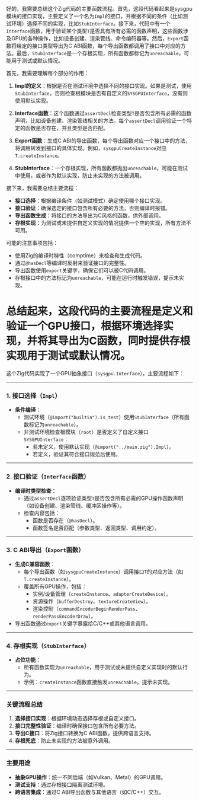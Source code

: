 好的，我需要总结这个Zig代码的主要函数流程。首先，这段代码看起来是sysgpu模块的接口实现，主要定义了一个名为`Impl`的接口，并根据不同的条件（比如测试环境）选择不同的实现，比如`StubInterface`。接下来，代码中有一个`Interface`函数，用于验证某个类型`T`是否具有所有必需的函数声明，这些函数涉及GPU的各种操作，比如设备创建、渲染管线、命令编码器等。然后，`Export`函数将给定的接口类型导出为C ABI函数，每个导出函数都调用了接口中对应的方法。最后，`StubInterface`是一个存根实现，所有函数都标记为`unreachable`，可能用于测试或默认情况。

首先，我需要理解每个部分的作用：

1. **Impl的定义**：根据是否在测试环境中选择不同的接口实现。如果是测试，使用`StubInterface`，否则检查根模块是否有自定义的`SYSGPUInterface`，没有则使用默认实现。

2. **Interface函数**：这个函数通过`assertDecl`检查类型`T`是否包含所有必需的函数声明，比如设备创建、渲染管线相关的方法。每个`assertDecl`调用验证一个特定的函数是否存在，并且类型是否匹配。

3. **Export函数**：生成C ABI的导出函数，每个导出函数对应一个接口中的方法，将调用转发到接口的具体实现。例如，`sysgpuCreateInstance`对应`T.createInstance`。

4. **StubInterface**：一个存根实现，所有函数都抛出`unreachable`，可能在测试中使用，或者作为默认实现，防止未实现的方法被调用。

接下来，我需要总结主要流程：

- **接口选择**：根据编译条件（如测试模式）确定使用哪个接口实现。
- **接口验证**：确保选定的接口包含所有必要的方法，否则编译时报错。
- **导出函数生成**：将接口的方法导出为C风格的函数，供外部调用。
- **存根实现**：为测试或未提供自定义实现的情况提供一个空的实现，所有方法不可用。

可能的注意事项包括：

- 使用Zig的编译时特性（comptime）来检查和生成代码。
- 通过`@hasDecl`等编译时反射来验证接口的完整性。
- 导出函数使用`export`关键字，确保它们可以被C代码调用。
- 存根接口中的方法标记为`unreachable`，可能在运行时触发错误，提示未实现。

总结起来，这段代码的主要流程是定义和验证一个GPU接口，根据环境选择实现，并将其导出为C函数，同时提供存根实现用于测试或默认情况。
================================================
这个Zig代码实现了一个GPU抽象接口（`sysgpu.Interface`），主要流程如下：

---

### 1. **接口选择（`Impl`）**
- **条件编译**：
  - 测试环境（`@import("builtin").is_test`）使用`StubInterface`（所有函数标记为`unreachable`）。
  - 非测试环境检查根模块（`root`）是否定义了自定义接口`SYSGPUInterface`：
    - 若未定义，使用默认实现（`@import("../main.zig").Impl`）。
    - 若定义，验证其符合接口规范后使用。

---

### 2. **接口验证（`Interface`函数）**
- **编译时类型检查**：
  - 通过`assertDecl`逐项验证类型`T`是否包含所有必需的GPU操作函数声明（如设备创建、渲染管线、缓冲区操作等）。
  - 检查内容包括：
    - 函数是否存在（`@hasDecl`）。
    - 函数签名是否匹配（参数类型、返回类型、调用约定）。

---

### 3. **C ABI导出（`Export`函数）**
- **生成C兼容函数**：
  - 每个导出函数（如`sysgpuCreateInstance`）调用接口`T`的对应方法（如`T.createInstance`）。
  - 覆盖所有GPU操作，包括：
    - 实例/设备管理（`createInstance`、`adapterCreateDevice`）。
    - 资源操作（`bufferDestroy`、`textureCreateView`）。
    - 渲染控制（`commandEncoderBeginRenderPass`、`renderPassEncoderDraw`）。
- 导出函数通过`export`关键字暴露给C/C++或其他语言调用。

---

### 4. **存根实现（`StubInterface`）**
- **占位功能**：
  - 所有函数实现为`unreachable`，用于测试或未提供自定义实现时的默认行为。
  - 示例：`createInstance`函数直接触发`unreachable`，提示未实现。

---

### 关键流程总结
1. **选择接口实现**：根据环境动态选择存根或自定义接口。
2. **接口完整性验证**：编译时确保接口包含所有必要方法。
3. **导出C接口**：将Zig接口转换为C ABI函数，提供跨语言支持。
4. **存根兜底**：防止未实现的方法被意外调用。

---

### 主要用途
- **抽象GPU操作**：统一不同后端（如Vulkan、Metal）的GPU调用。
- **测试支持**：通过存根接口隔离测试环境。
- **跨语言集成**：通过C ABI导出函数与其他语言（如C/C++）交互。